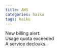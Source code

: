```yaml
---
title: AWS
categories: haiku
tags: haiku
---
```

New billing alert:  
Usage quota exceeded  
A service decloaks.